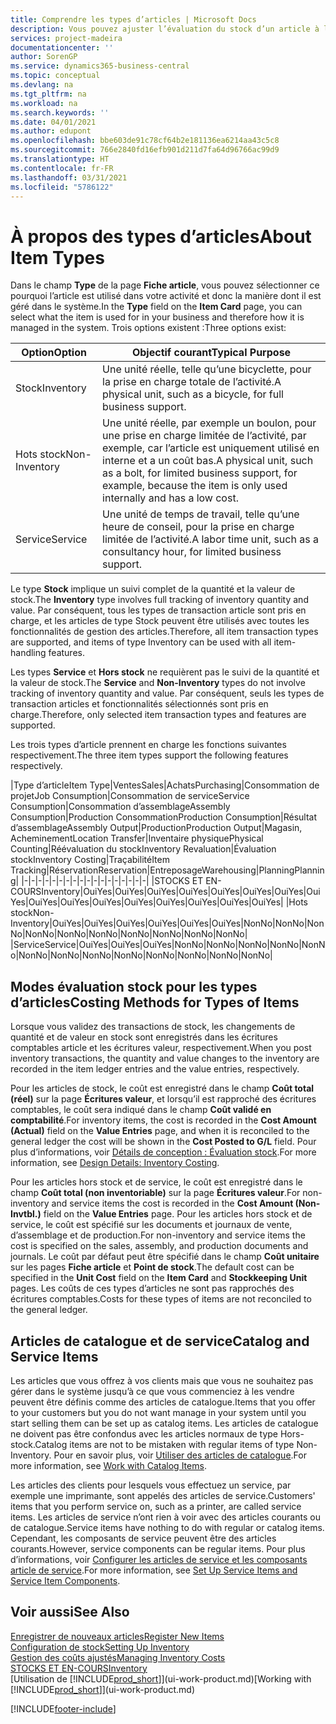 ```yaml
---
title: Comprendre les types d’articles | Microsoft Docs
description: Vous pouvez ajuster l’évaluation du stock d’un article à l’aide des méthodes FIFO ou d’évaluation stock moyen, par exemple, lorsque les coûts article sont modifiés pour des motifs autres que les transactions.
services: project-madeira
documentationcenter: ''
author: SorenGP
ms.service: dynamics365-business-central
ms.topic: conceptual
ms.devlang: na
ms.tgt_pltfrm: na
ms.workload: na
ms.search.keywords: ''
ms.date: 04/01/2021
ms.author: edupont
ms.openlocfilehash: bbe603de91c78cf64b2e181136ea6214aa43c5c8
ms.sourcegitcommit: 766e2840fd16efb901d211d7fa64d96766ac99d9
ms.translationtype: HT
ms.contentlocale: fr-FR
ms.lasthandoff: 03/31/2021
ms.locfileid: "5786122"
---
```

# <a name="about-item-types"></a><span data-ttu-id="43f08-103">À propos des types d’articles</span><span class="sxs-lookup"><span data-stu-id="43f08-103">About Item Types</span></span>
<span data-ttu-id="43f08-104">Dans le champ **Type** de la page **Fiche article**, vous pouvez sélectionner ce pourquoi l’article est utilisé dans votre activité et donc la manière dont il est géré dans le système.</span><span class="sxs-lookup"><span data-stu-id="43f08-104">In the **Type** field on the **Item Card** page, you can select what the item is used for in your business and therefore how it is managed in the system.</span></span> <span data-ttu-id="43f08-105">Trois options existent :</span><span class="sxs-lookup"><span data-stu-id="43f08-105">Three options exist:</span></span>

|<span data-ttu-id="43f08-106">Option</span><span class="sxs-lookup"><span data-stu-id="43f08-106">Option</span></span>|<span data-ttu-id="43f08-107">Objectif courant</span><span class="sxs-lookup"><span data-stu-id="43f08-107">Typical Purpose</span></span>|
|------|-----------|
|<span data-ttu-id="43f08-108">Stock</span><span class="sxs-lookup"><span data-stu-id="43f08-108">Inventory</span></span>|<span data-ttu-id="43f08-109">Une unité réelle, telle qu’une bicyclette, pour la prise en charge totale de l’activité.</span><span class="sxs-lookup"><span data-stu-id="43f08-109">A physical unit, such as a bicycle, for full business support.</span></span>|
|<span data-ttu-id="43f08-110">Hots stock</span><span class="sxs-lookup"><span data-stu-id="43f08-110">Non-Inventory</span></span>|<span data-ttu-id="43f08-111">Une unité réelle, par exemple un boulon, pour une prise en charge limitée de l’activité, par exemple, car l’article est uniquement utilisé en interne et a un coût bas.</span><span class="sxs-lookup"><span data-stu-id="43f08-111">A physical unit, such as a bolt, for limited business support, for example, because the item is only used internally and has a low cost.</span></span>|
|<span data-ttu-id="43f08-112">Service</span><span class="sxs-lookup"><span data-stu-id="43f08-112">Service</span></span>|<span data-ttu-id="43f08-113">Une unité de temps de travail, telle qu’une heure de conseil, pour la prise en charge limitée de l’activité.</span><span class="sxs-lookup"><span data-stu-id="43f08-113">A labor time unit, such as a consultancy hour, for limited business support.</span></span>|

<span data-ttu-id="43f08-114">Le type **Stock** implique un suivi complet de la quantité et la valeur de stock.</span><span class="sxs-lookup"><span data-stu-id="43f08-114">The **Inventory** type involves full tracking of inventory quantity and value.</span></span> <span data-ttu-id="43f08-115">Par conséquent, tous les types de transaction article sont pris en charge, et les articles de type Stock peuvent être utilisés avec toutes les fonctionnalités de gestion des articles.</span><span class="sxs-lookup"><span data-stu-id="43f08-115">Therefore, all item transaction types are supported, and items of type Inventory can be used with all item-handling features.</span></span>

<span data-ttu-id="43f08-116">Les types **Service** et **Hors stock** ne requièrent pas le suivi de la quantité et la valeur de stock.</span><span class="sxs-lookup"><span data-stu-id="43f08-116">The **Service** and **Non-Inventory** types do not involve tracking of inventory quantity and value.</span></span> <span data-ttu-id="43f08-117">Par conséquent, seuls les types de transaction articles et fonctionnalités sélectionnés sont pris en charge.</span><span class="sxs-lookup"><span data-stu-id="43f08-117">Therefore, only selected item transaction types and features are supported.</span></span>

<span data-ttu-id="43f08-118">Les trois types d’article prennent en charge les fonctions suivantes respectivement.</span><span class="sxs-lookup"><span data-stu-id="43f08-118">The three item types support the following features respectively.</span></span>

|<span data-ttu-id="43f08-119">Type d’article</span><span class="sxs-lookup"><span data-stu-id="43f08-119">Item Type</span></span>|<span data-ttu-id="43f08-120">Ventes</span><span class="sxs-lookup"><span data-stu-id="43f08-120">Sales</span></span>|<span data-ttu-id="43f08-121">Achats</span><span class="sxs-lookup"><span data-stu-id="43f08-121">Purchasing</span></span>|<span data-ttu-id="43f08-122">Consommation de projet</span><span class="sxs-lookup"><span data-stu-id="43f08-122">Job Consumption</span></span>|<span data-ttu-id="43f08-123">Consommation de service</span><span class="sxs-lookup"><span data-stu-id="43f08-123">Service Consumption</span></span>|<span data-ttu-id="43f08-124">Consommation d’assemblage</span><span class="sxs-lookup"><span data-stu-id="43f08-124">Assembly Consumption</span></span>|<span data-ttu-id="43f08-125">Production Consommation</span><span class="sxs-lookup"><span data-stu-id="43f08-125">Production Consumption</span></span>|<span data-ttu-id="43f08-126">Résultat d’assemblage</span><span class="sxs-lookup"><span data-stu-id="43f08-126">Assembly Output</span></span>|<span data-ttu-id="43f08-127">Production</span><span class="sxs-lookup"><span data-stu-id="43f08-127">Production Output</span></span>|<span data-ttu-id="43f08-128">Magasin, Acheminement</span><span class="sxs-lookup"><span data-stu-id="43f08-128">Location Transfer</span></span>|<span data-ttu-id="43f08-129">Inventaire physique</span><span class="sxs-lookup"><span data-stu-id="43f08-129">Physical Counting</span></span>|<span data-ttu-id="43f08-130">Réévaluation du stock</span><span class="sxs-lookup"><span data-stu-id="43f08-130">Inventory Revaluation</span></span>|<span data-ttu-id="43f08-131">Évaluation stock</span><span class="sxs-lookup"><span data-stu-id="43f08-131">Inventory Costing</span></span>|<span data-ttu-id="43f08-132">Traçabilité</span><span class="sxs-lookup"><span data-stu-id="43f08-132">Item Tracking</span></span>|<span data-ttu-id="43f08-133">Réservation</span><span class="sxs-lookup"><span data-stu-id="43f08-133">Reservation</span></span>|<span data-ttu-id="43f08-134">Entreposage</span><span class="sxs-lookup"><span data-stu-id="43f08-134">Warehousing</span></span>|<span data-ttu-id="43f08-135">Planning</span><span class="sxs-lookup"><span data-stu-id="43f08-135">Planning</span></span>|
|-|-|-|-|-|-|-|-|-|-|-|-|-|-|-|-|-|-|
|<span data-ttu-id="43f08-136">STOCKS ET EN-COURS</span><span class="sxs-lookup"><span data-stu-id="43f08-136">Inventory</span></span>|<span data-ttu-id="43f08-137">Oui</span><span class="sxs-lookup"><span data-stu-id="43f08-137">Yes</span></span>|<span data-ttu-id="43f08-138">Oui</span><span class="sxs-lookup"><span data-stu-id="43f08-138">Yes</span></span>|<span data-ttu-id="43f08-139">Oui</span><span class="sxs-lookup"><span data-stu-id="43f08-139">Yes</span></span>|<span data-ttu-id="43f08-140">Oui</span><span class="sxs-lookup"><span data-stu-id="43f08-140">Yes</span></span>|<span data-ttu-id="43f08-141">Oui</span><span class="sxs-lookup"><span data-stu-id="43f08-141">Yes</span></span>|<span data-ttu-id="43f08-142">Oui</span><span class="sxs-lookup"><span data-stu-id="43f08-142">Yes</span></span>|<span data-ttu-id="43f08-143">Oui</span><span class="sxs-lookup"><span data-stu-id="43f08-143">Yes</span></span>|<span data-ttu-id="43f08-144">Oui</span><span class="sxs-lookup"><span data-stu-id="43f08-144">Yes</span></span>|<span data-ttu-id="43f08-145">Oui</span><span class="sxs-lookup"><span data-stu-id="43f08-145">Yes</span></span>|<span data-ttu-id="43f08-146">Oui</span><span class="sxs-lookup"><span data-stu-id="43f08-146">Yes</span></span>|<span data-ttu-id="43f08-147">Oui</span><span class="sxs-lookup"><span data-stu-id="43f08-147">Yes</span></span>|<span data-ttu-id="43f08-148">Oui</span><span class="sxs-lookup"><span data-stu-id="43f08-148">Yes</span></span>|<span data-ttu-id="43f08-149">Oui</span><span class="sxs-lookup"><span data-stu-id="43f08-149">Yes</span></span>|<span data-ttu-id="43f08-150">Oui</span><span class="sxs-lookup"><span data-stu-id="43f08-150">Yes</span></span>|<span data-ttu-id="43f08-151">Oui</span><span class="sxs-lookup"><span data-stu-id="43f08-151">Yes</span></span>|<span data-ttu-id="43f08-152">Oui</span><span class="sxs-lookup"><span data-stu-id="43f08-152">Yes</span></span>|
|<span data-ttu-id="43f08-153">Hots stock</span><span class="sxs-lookup"><span data-stu-id="43f08-153">Non-Inventory</span></span>|<span data-ttu-id="43f08-154">Oui</span><span class="sxs-lookup"><span data-stu-id="43f08-154">Yes</span></span>|<span data-ttu-id="43f08-155">Oui</span><span class="sxs-lookup"><span data-stu-id="43f08-155">Yes</span></span>|<span data-ttu-id="43f08-156">Oui</span><span class="sxs-lookup"><span data-stu-id="43f08-156">Yes</span></span>|<span data-ttu-id="43f08-157">Oui</span><span class="sxs-lookup"><span data-stu-id="43f08-157">Yes</span></span>|<span data-ttu-id="43f08-158">Oui</span><span class="sxs-lookup"><span data-stu-id="43f08-158">Yes</span></span>|<span data-ttu-id="43f08-159">Oui</span><span class="sxs-lookup"><span data-stu-id="43f08-159">Yes</span></span>|<span data-ttu-id="43f08-160">Non</span><span class="sxs-lookup"><span data-stu-id="43f08-160">No</span></span>|<span data-ttu-id="43f08-161">Non</span><span class="sxs-lookup"><span data-stu-id="43f08-161">No</span></span>|<span data-ttu-id="43f08-162">Non</span><span class="sxs-lookup"><span data-stu-id="43f08-162">No</span></span>|<span data-ttu-id="43f08-163">Non</span><span class="sxs-lookup"><span data-stu-id="43f08-163">No</span></span>|<span data-ttu-id="43f08-164">Non</span><span class="sxs-lookup"><span data-stu-id="43f08-164">No</span></span>|<span data-ttu-id="43f08-165">Non</span><span class="sxs-lookup"><span data-stu-id="43f08-165">No</span></span>|<span data-ttu-id="43f08-166">Non</span><span class="sxs-lookup"><span data-stu-id="43f08-166">No</span></span>|<span data-ttu-id="43f08-167">Non</span><span class="sxs-lookup"><span data-stu-id="43f08-167">No</span></span>|<span data-ttu-id="43f08-168">Non</span><span class="sxs-lookup"><span data-stu-id="43f08-168">No</span></span>|<span data-ttu-id="43f08-169">Non</span><span class="sxs-lookup"><span data-stu-id="43f08-169">No</span></span>|
|<span data-ttu-id="43f08-170">Service</span><span class="sxs-lookup"><span data-stu-id="43f08-170">Service</span></span>|<span data-ttu-id="43f08-171">Oui</span><span class="sxs-lookup"><span data-stu-id="43f08-171">Yes</span></span>|<span data-ttu-id="43f08-172">Oui</span><span class="sxs-lookup"><span data-stu-id="43f08-172">Yes</span></span>|<span data-ttu-id="43f08-173">Oui</span><span class="sxs-lookup"><span data-stu-id="43f08-173">Yes</span></span>|<span data-ttu-id="43f08-174">Non</span><span class="sxs-lookup"><span data-stu-id="43f08-174">No</span></span>|<span data-ttu-id="43f08-175">Non</span><span class="sxs-lookup"><span data-stu-id="43f08-175">No</span></span>|<span data-ttu-id="43f08-176">Non</span><span class="sxs-lookup"><span data-stu-id="43f08-176">No</span></span>|<span data-ttu-id="43f08-177">Non</span><span class="sxs-lookup"><span data-stu-id="43f08-177">No</span></span>|<span data-ttu-id="43f08-178">Non</span><span class="sxs-lookup"><span data-stu-id="43f08-178">No</span></span>|<span data-ttu-id="43f08-179">Non</span><span class="sxs-lookup"><span data-stu-id="43f08-179">No</span></span>|<span data-ttu-id="43f08-180">Non</span><span class="sxs-lookup"><span data-stu-id="43f08-180">No</span></span>|<span data-ttu-id="43f08-181">Non</span><span class="sxs-lookup"><span data-stu-id="43f08-181">No</span></span>|<span data-ttu-id="43f08-182">Non</span><span class="sxs-lookup"><span data-stu-id="43f08-182">No</span></span>|<span data-ttu-id="43f08-183">Non</span><span class="sxs-lookup"><span data-stu-id="43f08-183">No</span></span>|<span data-ttu-id="43f08-184">Non</span><span class="sxs-lookup"><span data-stu-id="43f08-184">No</span></span>|<span data-ttu-id="43f08-185">Non</span><span class="sxs-lookup"><span data-stu-id="43f08-185">No</span></span>|<span data-ttu-id="43f08-186">Non</span><span class="sxs-lookup"><span data-stu-id="43f08-186">No</span></span>|

## <a name="costing-methods-for-types-of-items"></a><span data-ttu-id="43f08-187">Modes évaluation stock pour les types d’articles</span><span class="sxs-lookup"><span data-stu-id="43f08-187">Costing Methods for Types of Items</span></span>
<span data-ttu-id="43f08-188">Lorsque vous validez des transactions de stock, les changements de quantité et de valeur en stock sont enregistrés dans les écritures comptables article et les écritures valeur, respectivement.</span><span class="sxs-lookup"><span data-stu-id="43f08-188">When you post inventory transactions, the quantity and value changes to the inventory are recorded in the item ledger entries and the value entries, respectively.</span></span> 

<span data-ttu-id="43f08-189">Pour les articles de stock, le coût est enregistré dans le champ **Coût total (réel)** sur la page **Écritures valeur**, et lorsqu’il est rapproché des écritures comptables, le coût sera indiqué dans le champ **Coût validé en comptabilité**.</span><span class="sxs-lookup"><span data-stu-id="43f08-189">For inventory items, the cost is recorded in the **Cost Amount (Actual)** field on the **Value Entries** page, and when it is reconciled to the general ledger the cost will be shown in the **Cost Posted to G/L** field.</span></span> <span data-ttu-id="43f08-190">Pour plus d’informations, voir [Détails de conception : Évaluation stock](design-details-inventory-costing.md).</span><span class="sxs-lookup"><span data-stu-id="43f08-190">For more information, see [Design Details: Inventory Costing](design-details-inventory-costing.md).</span></span>

<span data-ttu-id="43f08-191">Pour les articles hors stock et de service, le coût est enregistré dans le champ **Coût total (non inventoriable)** sur la page **Écritures valeur**.</span><span class="sxs-lookup"><span data-stu-id="43f08-191">For non-inventory and service items the cost is recorded in the **Cost Amount (Non-Invtbl.)** field on the **Value Entries** page.</span></span> <span data-ttu-id="43f08-192">Pour les articles hors stock et de service, le coût est spécifié sur les documents et journaux de vente, d’assemblage et de production.</span><span class="sxs-lookup"><span data-stu-id="43f08-192">For non-inventory and service items the cost is specified on the sales, assembly, and production documents and journals.</span></span> <span data-ttu-id="43f08-193">Le coût par défaut peut être spécifié dans le champ **Coût unitaire** sur les pages **Fiche article** et **Point de stock**.</span><span class="sxs-lookup"><span data-stu-id="43f08-193">The default cost can be specified in the **Unit Cost** field on the **Item Card** and **Stockkeeping Unit** pages.</span></span> <span data-ttu-id="43f08-194">Les coûts de ces types d’articles ne sont pas rapprochés des écritures comptables.</span><span class="sxs-lookup"><span data-stu-id="43f08-194">Costs for these types of items are not reconciled to the general ledger.</span></span> 

## <a name="catalog-and-service-items"></a><span data-ttu-id="43f08-195">Articles de catalogue et de service</span><span class="sxs-lookup"><span data-stu-id="43f08-195">Catalog and Service Items</span></span>
<span data-ttu-id="43f08-196">Les articles que vous offrez à vos clients mais que vous ne souhaitez pas gérer dans le système jusqu’à ce que vous commenciez à les vendre peuvent être définis comme des articles de catalogue.</span><span class="sxs-lookup"><span data-stu-id="43f08-196">Items that you offer to your customers but you do not want manage in your system until you start selling them can be set up as catalog items.</span></span> <span data-ttu-id="43f08-197">Les articles de catalogue ne doivent pas être confondus avec les articles normaux de type Hors-stock.</span><span class="sxs-lookup"><span data-stu-id="43f08-197">Catalog items are not to be mistaken with regular items of type Non-Inventory.</span></span> <span data-ttu-id="43f08-198">Pour en savoir plus, voir [Utiliser des articles de catalogue](inventory-how-work-nonstock-items.md).</span><span class="sxs-lookup"><span data-stu-id="43f08-198">For more information, see [Work with Catalog Items](inventory-how-work-nonstock-items.md).</span></span>

<span data-ttu-id="43f08-199">Les articles des clients pour lesquels vous effectuez un service, par exemple une imprimante, sont appelés des articles de service.</span><span class="sxs-lookup"><span data-stu-id="43f08-199">Customers' items that you perform service on, such as a printer, are called service items.</span></span> <span data-ttu-id="43f08-200">Les articles de service n’ont rien à voir avec des articles courants ou de catalogue.</span><span class="sxs-lookup"><span data-stu-id="43f08-200">Service items have nothing to do with regular or catalog items.</span></span> <span data-ttu-id="43f08-201">Cependant, les composants de service peuvent être des articles courants.</span><span class="sxs-lookup"><span data-stu-id="43f08-201">However, service components can be regular items.</span></span> <span data-ttu-id="43f08-202">Pour plus d’informations, voir [Configurer les articles de service et les composants article de service](service-how-setup-service-items.md).</span><span class="sxs-lookup"><span data-stu-id="43f08-202">For more information, see [Set Up Service Items and Service Item Components](service-how-setup-service-items.md).</span></span>

## <a name="see-also"></a><span data-ttu-id="43f08-203">Voir aussi</span><span class="sxs-lookup"><span data-stu-id="43f08-203">See Also</span></span>
[<span data-ttu-id="43f08-204">Enregistrer de nouveaux articles</span><span class="sxs-lookup"><span data-stu-id="43f08-204">Register New Items</span></span>](inventory-how-register-new-items.md)  
[<span data-ttu-id="43f08-205">Configuration de stock</span><span class="sxs-lookup"><span data-stu-id="43f08-205">Setting Up Inventory</span></span>](inventory-setup-inventory.md)  
[<span data-ttu-id="43f08-206">Gestion des coûts ajustés</span><span class="sxs-lookup"><span data-stu-id="43f08-206">Managing Inventory Costs</span></span>](finance-manage-inventory-costs.md)  
[<span data-ttu-id="43f08-207">STOCKS ET EN-COURS</span><span class="sxs-lookup"><span data-stu-id="43f08-207">Inventory</span></span>](inventory-manage-inventory.md)  
<span data-ttu-id="43f08-208">[Utilisation de [!INCLUDE[prod_short](includes/prod_short.md)]](ui-work-product.md)</span><span class="sxs-lookup"><span data-stu-id="43f08-208">[Working with [!INCLUDE[prod_short](includes/prod_short.md)]](ui-work-product.md)</span></span>


[!INCLUDE[footer-include](includes/footer-banner.md)]